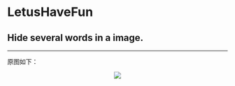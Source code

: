 # LetusHaveFun
## Hide several words in a image.
_______
原图如下：

<div align="center">
    <img src="https://github.com/faschou/LetusHaveFun/tree/master/Image/史迪仔.jpg"/>
</div>

